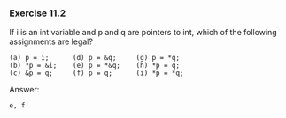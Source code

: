 ### Exercise 11.2

If i is an int variable and p and q are pointers to int, which of the following assignments are legal?
```
(a) p = i;      (d) p = &q;     (g) p = *q;
(b) *p = &i;    (e) p = *&q;    (h) *p = q;
(c) &p = q;     (f) p = q;      (i) *p = *q;
```

Answer:
```
e, f
```
